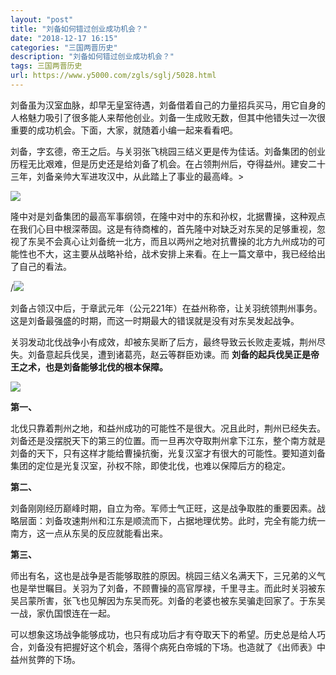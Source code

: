 ```yaml
---
layout: "post"
title: "刘备如何错过创业成功机会？"
date: "2018-12-17 16:15"
categories: "三国两晋历史"
description: "刘备如何错过创业成功机会？"
tags: 三国两晋历史
url: https://www.y5000.com/zgls/sglj/5028.html
---
```






刘备虽为汉室血脉，却早无皇室待遇，刘备借着自己的力量招兵买马，用它自身的人格魅力吸引了很多能人来帮他创业。刘备一生成败无数，但其中他错失过一次很重要的成功机会。下面，大家，就随着小编一起来看看吧。

刘备，字玄德，帝王之后。与关羽张飞桃园三结义更是传为佳话。刘备集团的创业历程无比艰难，但是历史还是给刘备了机会。在占领荆州后，夺得益州。建安二十三年，刘备亲帅大军进攻汉中，从此踏上了事业的最高峰。>

![](https://img.y5000.com/uploads/allimg/161111/142RG3B-0.jpg)

隆中对是刘备集团的最高军事纲领，在隆中对中的东和孙权，北据曹操，这种观点在我们心目中根深蒂固。这是有待商榷的，首先隆中对缺乏对东吴的足够重视，忽视了东吴不会真心让刘备统一北方，而且以两州之地对抗曹操的北方九州成功的可能性也不大，这主要从战略补给，战术安排上来看。在上一篇文章中，我已经给出了自己的看法。

/![](https://img.y5000.com/uploads/allimg/161111/142RJ4P-1.jpg)

刘备占领汉中后，于章武元年（公元221年）在益州称帝，让关羽统领荆州事务。这是刘备最强盛的时期，而这一时期最大的错误就是没有对东吴发起战争。

关羽发动北伐战争小有成效，却被东吴断了后方，最终导致云长败走麦城，荆州尽失。刘备意起兵伐吴，遭到诸葛亮，赵云等群臣劝谏。而
**刘备的起兵伐吴正是帝王之术，也是刘备能够北伐的根本保障。**

![](https://img.y5000.com/uploads/allimg/161111/142RJ400-2.jpg)

**第一、**

北伐只靠着荆州之地，和益州成功的可能性不是很大。况且此时，荆州已经失去。刘备还是没摆脱天下的第三的位置。而一旦再次夺取荆州拿下江东，整个南方就是刘备的天下，只有这样才能给曹操抗衡，光复汉室才有很大的可能性。要知道刘备集团的定位是光复汉室，孙权不除，即使北伐，也难以保障后方的稳定。

**第二、**

刘备刚刚经历巅峰时期，自立为帝。军师士气正旺，这是战争取胜的重要因素。战略层面：刘备攻速荆州和江东是顺流而下，占据地理优势。此时，完全有能力统一南方，这一点从东吴的反应就能看出来。

**第三、**

师出有名，这也是战争是否能够取胜的原因。桃园三结义名满天下，三兄弟的义气也是举世瞩目。关羽为了刘备，不顾曹操的高官厚禄，千里寻主。而此时关羽被东吴吕蒙所害，张飞也见解因为东吴而死。刘备的老婆也被东吴骗走回家了。于东吴一战，家仇国恨连在一起。

可以想象这场战争能够成功，也只有成功后才有夺取天下的希望。历史总是给人巧合，刘备没有把握好这个机会，落得个病死白帝城的下场。也造就了《出师表》中益州贫弊的下场。

